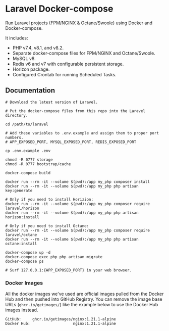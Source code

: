 # Laravel Docker-compose

Run Laravel projects (FPM/NGINX & Octane/Swoole) using Docker and Docker-compose.

It includes:
* PHP v7.4, v8.1, and v8.2.
* Separate docker-compose files for FPM/NGINX and Octane/Swoole.
* MySQL v8.
* Redis v6 and v7 with configurable persistent storage.
* Horizon package.
* Configured Crontab for running Scheduled Tasks.

## Documentation

```shell
# Download the latest version of Laravel.

# Put the docker-compose files from this repo into the Laravel directory.

cd /path/to/laravel

# Add these variables to .env.example and assign them to proper port numbers.
# APP_EXPOSED_PORT, MYSQL_EXPOSED_PORT, REDIS_EXPOSED_PORT

cp .env.example .env

chmod -R 0777 storage
chmod -R 0777 bootstrap/cache

docker-compose build

docker run --rm -it --volume $(pwd):/app my_php composer install
docker run --rm -it --volume $(pwd):/app my_php php artisan key:generate

# Only if you need to install Horizion:
docker run --rm -it --volume $(pwd):/app my_php composer require laravel/horizon
docker run --rm -it --volume $(pwd):/app my_php php artisan horizon:install

# Only if you need to install Octane:
docker run --rm -it --volume $(pwd):/app my_php composer require laravel/octane
docker run --rm -it --volume $(pwd):/app my_php php artisan octane:install

docker-compose up -d
docker-compose exec php php artisan migrate
docker-compose ps

# Surf 127.0.0.1:{APP_EXPOSED_PORT} in your web browser.
```

### Docker Images

All the docker images we've used are official images pulled from the Docker Hub and then pushed into GitHub Registry.
You can remove the image base URLs (`ghcr.io/getimages/`) like the example below to use the Docker Hub images instead.

```
GitHub:     ghcr.io/getimages/nginx:1.21.1-alpine
Docker Hub:                   nginx:1.21.1-alpine
```
